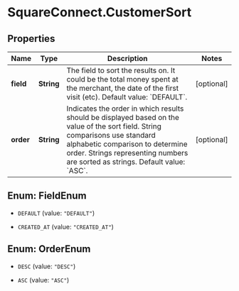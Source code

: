 # SquareConnect.CustomerSort

## Properties
Name | Type | Description | Notes
------------ | ------------- | ------------- | -------------
**field** | **String** | The field to sort the results on. It could be the total money spent at the merchant, the date of the first visit (etc).  Default value: &#x60;DEFAULT&#x60;. | [optional] 
**order** | **String** | Indicates the order in which results should be displayed based on the value of the sort field. String comparisons use standard alphabetic comparison to determine order. Strings representing numbers are sorted as strings. Default value: &#x60;ASC&#x60;. | [optional] 


<a name="FieldEnum"></a>
## Enum: FieldEnum


* `DEFAULT` (value: `"DEFAULT"`)

* `CREATED_AT` (value: `"CREATED_AT"`)




<a name="OrderEnum"></a>
## Enum: OrderEnum


* `DESC` (value: `"DESC"`)

* `ASC` (value: `"ASC"`)




